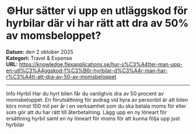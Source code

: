 # ⚙️Hur sätter vi upp en utläggskod för hyrbilar där vi har rätt att dra av 50% av momsbeloppet?

**Datum:** den 2 oktober 2025  
**Kategori:** Travel & Expense  
**URL:** https://knowledge.flexapplications.se/hur-s%C3%A4tter-man-upp-en-utl%C3%A4ggskod-f%C3%B6r-hyrbilar-d%C3%A4r-man-har-r%C3%A4tt-att-dra-av-50-av-momsbeloppet

---

Info Hyrbil
Har du hyrt bilen får du vanligtvis dra av 50 procent av momsbeloppet. En förutsättning för avdrag vid hyra av personbil är att bilen körs minst 100 mil per år i en verksamhet som du ska betala moms för eller som gör att du har rätt till återbetalning.
Lägg upp en ny löneart för ersättning hyrbil samt en ny löneart för moms för att kunna följa upp just hyrbilar
